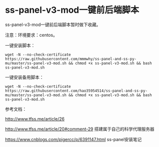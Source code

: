 # ss-panel-v3-mod一键前后端脚本

ss-panel-v3-mod一键前后端脚本暂时做下收藏。

注意：环境要求：centos。

一键安装脚本：

    wget -N --no-check-certificate https://raw.githubusercontent.com/mmmwhy/ss-panel-and-ss-py-mu/master/ss-panel-v3-mod.sh && chmod +x ss-panel-v3-mod.sh && bash ss-panel-v3-mod.sh


一键安装备用脚本：

    wget -N --no-check-certificate https://raw.githubusercontent.com/hao35954514/ss-panel-and-ss-py-mu/master/ss-panel-v3-mod.sh && chmod +x ss-panel-v3-mod.sh && bash ss-panel-v3-mod.sh


参考文档：

http://www.tfss.me/article/26


http://www.tfss.me/article/20#comment-29   搭建属于自己的科学代理服务器


https://www.cnblogs.com/pigercc/p/6391147.html   ss-panel安装笔记 
